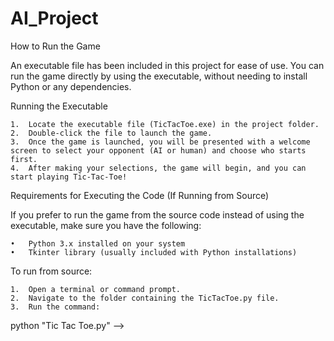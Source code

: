 # AI_Project

How to Run the Game

An executable file has been included in this project for ease of use. You can run the game directly by using the executable, without needing to install Python or any dependencies.

Running the Executable

    1.	Locate the executable file (TicTacToe.exe) in the project folder.
    2.	Double-click the file to launch the game.
    3.	Once the game is launched, you will be presented with a welcome screen to select your opponent (AI or human) and choose who starts first.
    4.	After making your selections, the game will begin, and you can start playing Tic-Tac-Toe!

Requirements for Executing the Code (If Running from Source)

If you prefer to run the game from the source code instead of using the executable, make sure you have the following:

    •	Python 3.x installed on your system
    •	Tkinter library (usually included with Python installations)

To run from source:

    1.	Open a terminal or command prompt.
    2.	Navigate to the folder containing the TicTacToe.py file.
    3.	Run the command:

python "Tic Tac Toe.py" -->
